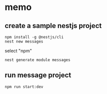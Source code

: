 # memo
## create a sample nestjs project
```
npm install -g @nestjs/cli
nest new messages
```
select "npm"

```
nest generate module messages
```
## run message project
```
npm run start:dev
```

